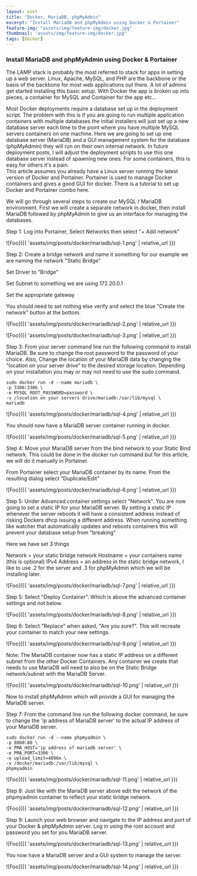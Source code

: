 ```yaml
---
layout: post
title: "Docker, MariaDB, phpMyAdmin"
excerpt: "Install MariaDB and phpMyAdmin using Docker & Portainer"
feature-img: "assets/img/feature-img/docker.jpg"
thumbnail: "assets/img/feature-img/docker.jpg"
tags: [Docker]
---
```

### Install MariaDB and phpMyAdmin using Docker & Portainer

The LAMP stack is probably the most referred to stack for apps in setting up a web server.  Linux, Apache, MySQL, and PHP are the backbone or the basis of the backbone for most web applications out there.  A lot of admins get started installing this basic setup.   With Docker the app is broken up into pieces, a container for MySQL and Container for the app etc...


Most Docker deployments require a database set up in the deployment script.  The problem with this is if you are going to run multiple application containers with multiple databases the initial installers will just set up a new database server each time to the point where you have multiple MySQL servers containers on one machine.   Here we are going to set up one database server (MariaDB) and a GUI management system for the database (phpMyAdmin) they will run on their own internal network.  In future deployment posts, I will adjust the deployment scripts to use this one database server instead of spawning new ones.  For some containers, this is easy for others it's a pain.  
This article assumes you already have a Linux server running the latest version of Docker and Portainer.  Portainer is used to manage Docker containers and gives a good GUI for docker.  There is a tutorial to set up Docker and Portainer combo here.

We will go through several steps to create our MySQL / MariaDB environment.  First we will create a separate network in docker, then install MariaDB followed by phpMyAdmin to give us an interface for managing the databases.

Step 1:  Log into Portainer, Select Networks then select "+ Add network"

![Foo]({{ 'assets/img/posts/docker/mariadb/sql-1.png' | relative_url }})

Step 2:  Create a bridge network and name it something for our example we are naming the network "Static Bridge"

Set Driver to "Bridge"

Set Subnet to something we are using 172.20.0.1

Set the appropriate gateway

You should need to set nothing else verify and select the blue "Create the network" button at the bottom.

![Foo]({{ 'assets/img/posts/docker/mariadb/sql-2.png' | relative_url }})

![Foo]({{ 'assets/img/posts/docker/mariadb/sql-3.png' | relative_url }})

Step 3:  From your server command line run the following command to install MariaDB.  Be sure to change the root password to the password of your choice.  Also, Change the location of your MariaDB data by changing the "location on your server drive" to the desired storage location.  Depending on your installation you may or may not need to use the sudo command.

```
sudo docker run -d --name mariadb \
-p 3306:3306 \
-e MYSQL_ROOT_PASSWORD=password \
-v /location on your servers drive/mariadb:/var/lib/mysql \
mariadb
```

![Foo]({{ 'assets/img/posts/docker/mariadb/sql-4.png' | relative_url }})

You should now have a MariaDB server container running in docker.

![Foo]({{ 'assets/img/posts/docker/mariadb/sql-5.png' | relative_url }})

Step 4:  Move your MariaDB server from the bind network to your Static Bind network.  This could be done in the docker run command but for this article, we will do it manually in Portainer.

From Portainer select your MariaDB container by its name.  From the resulting dialog select "Duplicate/Edit"

![Foo]({{ 'assets/img/posts/docker/mariadb/sql-6.png' | relative_url }})

Step 5:  Under Advanced container settings select "Network".  You are now going to set a static IP for your MariaDB server.  By setting a static IP whenever the server reboots it will have a consistent address instead of risking Dockers dhcp issuing a different address.  When running something like watcher that automatically updates and reboots containers this will prevent your database setup from "breaking"

Here we have set 3 things

Network = your static bridge network
Hostname = your containers name (this is optional)
IPv4 Address = an address in the static bridge network, I like to use .2 for the server and .3 for phpMyAdmin which we will be installing later.

![Foo]({{ 'assets/img/posts/docker/mariadb/sql-7.png' | relative_url }})

Step 5:  Select "Deploy Container". Which is above the advanced container settings and not below.

![Foo]({{ 'assets/img/posts/docker/mariadb/sql-8.png' | relative_url }})

Step 6: Select "Replace" when asked, "Are you sure?".  This will recreate your container to match your new settings.

![Foo]({{ 'assets/img/posts/docker/mariadb/sql-9.png' | relative_url }})

Note:  The MariaDB container now has a static IP address on a different subnet from the other Docker Containers.  Any container we create that needs to use MariaDB will need to also be on the Static Bridge network/subnet with the MariaDB Server.

![Foo]({{ 'assets/img/posts/docker/mariadb/sql-10.png' | relative_url }})

Now to install phpMyAdmin which will provide a GUI for managing the MariaDB server.  

Step 7: From the command line run the following docker command, be sure to change the 'ip address of MariaDB server' to the actual IP address of your MariaDB server.

```
sudo docker run -d --name phpmyadmin \
-p 8080:80 \
-e PMA_HOST='ip address of mariadb server' \
-e PMA_PORT=3306 \
-e upload_limit=4096m \
-v /docker/mariadb:/var/lib/mysql \
phpmyadmin
```

![Foo]({{ 'assets/img/posts/docker/mariadb/sql-11.png' | relative_url }})

Step 8:  Just like with the MariaDB server above edit the network of the phpmyadmin container to reflect your static bridge network.

![Foo]({{ 'assets/img/posts/docker/mariadb/sql-12.png' | relative_url }})

Step 9:  Launch your web browser and navigate to the IP address and port of your Docker & phpMyAdmin server.  Log in using the root account and password you set for you MariaDB server.

![Foo]({{ 'assets/img/posts/docker/mariadb/sql-13.png' | relative_url }})

You now have a MariaDB server and a GUI system to manage the server.

![Foo]({{ 'assets/img/posts/docker/mariadb/sql-14.png' | relative_url }})

